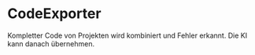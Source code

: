 # CodeExporter
Kompletter Code von Projekten wird kombiniert und Fehler erkannt. Die KI kann danach übernehmen.
